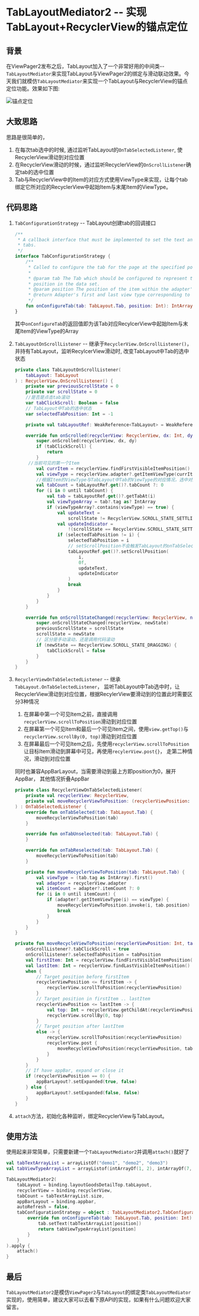 # TabLayoutMediator2 -- 实现TabLayout+RecyclerView的锚点定位

## 背景

在ViewPager2发布之后，TabLayout加入了一个非常好用的中间类--``TabLayoutMediator``来实现TabLayout与ViewPager2的绑定与滑动联动效果。今天我们就模仿``TabLayoutMediator``来实现一个TabLayout与RecyclerView的锚点定位功能。效果如下图:

![锚点定位](https://i.loli.net/2020/09/23/63TqSCv5j72tyMb.gif)

## 大致思路

思路是很简单的， 

1. 在每次tab选中的时候, 通过监听TabLayout的``OnTabSelectedListener``, 使RecyclerView滑动到对应位置
2. 在RecyclerView滑动的时候，通过监听RecyclerView的``OnScrollListener``确定tab的选中位置
3. Tab与RecyclerView中的Item的对应方式使用ViewType来实现，让每个tab绑定它所对应的RecyclerView中起始Item与末尾Item的ViewType。

## 代码思路

1. ``TabConfigurationStrategy`` -- TabLayout创建tab的回调接口

   ```kotlin
   /**
    * A callback interface that must be implemented to set the text and styling of newly created
    * tabs.
    */
   interface TabConfigurationStrategy {
       /**
        * Called to configure the tab for the page at the specified position. Typically calls [ ][TabLayout.Tab.setText], but any form of styling can be applied.
        *
        * @param tab The Tab which should be configured to represent the title of the item at the given
        * position in the data set.
        * @param position The position of the item within the adapter's data set.
        * @return Adapter's first and last view type corresponding to the tab
        */
       fun onConfigureTab(tab: TabLayout.Tab, position: Int): IntArray
   }
   ```

   其中``onConfigureTab``的返回值即为该Tab对应RecylcerView中起始Item与末尾Item的ViewType的Array

2. ``TabLayoutOnScrollListener`` -- 继承于``RecyclerView.OnScrollListener()``，并持有TabLayout，监听RecylcerView滑动时, 改变TabLayout中Tab的选中状态

   ```kotlin
   private class TabLayoutOnScrollListener(
       tabLayout: TabLayout
   ) : RecyclerView.OnScrollListener() {
       private var previousScrollState = 0
       private var scrollState = 0
       //是否是点击tab滚动
       var tabClickScroll: Boolean = false
       // TabLayout中Tab的选中状态
       var selectedTabPosition: Int = -1
   
       private val tabLayoutRef: WeakReference<TabLayout> = WeakReference(tabLayout)
   
       override fun onScrolled(recyclerView: RecyclerView, dx: Int, dy: Int) {
           super.onScrolled(recyclerView, dx, dy)
           if (tabClickScroll) {
               return
           }
   		//当前可见的第一个Item
           val currItem = recyclerView.findFirstVisibleItemPosition()
           val viewType = recyclerView.adapter?.getItemViewType(currItem) ?: -1
           //根据Item的ViewType与TabLayout中Tab的ViewType的对应情况，选中对应tab
           val tabCount = tabLayoutRef.get()?.tabCount ?: 0
           for (i in 0 until tabCount) {
               val tab = tabLayoutRef.get()?.getTabAt(i)
               val viewTypeArray = tab?.tag as? IntArray
               if (viewTypeArray?.contains(viewType) == true) {
                   val updateText =
                       scrollState != RecyclerView.SCROLL_STATE_SETTLING || previousScrollState == RecyclerView.SCROLL_STATE_DRAGGING
                   val updateIndicator =
                       !(scrollState == RecyclerView.SCROLL_STATE_SETTLING && previousScrollState == RecyclerView.SCROLL_STATE_IDLE)
                   if (selectedTabPosition != i) {
                       selectedTabPosition = i
                       // setScrollPosition不会触发TabLayout的onTabSelected回调
                       tabLayoutRef.get()?.setScrollPosition(
                           i,
                           0f,
                           updateText,
                           updateIndicator
                       )
                       break
                   }
               }
           }
       }
   
       override fun onScrollStateChanged(recyclerView: RecyclerView, newState: Int) {
           super.onScrollStateChanged(recyclerView, newState)
           previousScrollState = scrollState
           scrollState = newState
           // 区分是手动滚动，还是调用代码滚动
           if (newState == RecyclerView.SCROLL_STATE_DRAGGING) {
               tabClickScroll = false
           }
       }
   }
   ```

3. ``RecyclerViewOnTabSelectedListener`` -- 继承``TabLayout.OnTabSelectedListener``， 监听TabLayout中Tab选中时，让RecyclerView滑动到对应位置，根据RecylerView要滑动到的位置此时需要区分3种情况

   1. 在屏幕中第一个可见Item之前，直接调用``recyclerView.scrollToPosition``滑动到对应位置
   2. 在屏幕第一个可见Item和最后一个可见Item之间，使用``view.getTop()``与``recyclerView.scrollBy(0, top)``滑动到对应位置
   3. 在屏幕最后一个可见Item之后，先使用``recyclerView.scrollToPosition``让目标Item滑动到屏幕中可见，再使用``recylerView.post{}``， 走第二种情况，滑动到对应位置

   同时也兼容AppBarLayout，当需要滑动到最上方即position为0，展开AppBar， 其他情况折叠AppBar

   ```kotlin
   private class RecyclerViewOnTabSelectedListener(
       private val recyclerView: RecyclerView,
       private val moveRecyclerViewToPosition: (recyclerViewPosition: Int, tabPosition: Int) -> Unit
   ) : OnTabSelectedListener {
       override fun onTabSelected(tab: TabLayout.Tab) {
           moveRecyclerViewToPosition(tab)
       }
   
       override fun onTabUnselected(tab: TabLayout.Tab) {
       }
   
       override fun onTabReselected(tab: TabLayout.Tab) {
           moveRecyclerViewToPosition(tab)
       }
   
       private fun moveRecyclerViewToPosition(tab: TabLayout.Tab) {
           val viewType = (tab.tag as IntArray).first()
           val adapter = recyclerView.adapter
           val itemCount = adapter?.itemCount ?: 0
           for (i in 0 until itemCount) {
               if (adapter?.getItemViewType(i) == viewType) {
                   moveRecyclerViewToPosition.invoke(i, tab.position)
                   break
               }
           }
       }
   }
   
   private fun moveRecycleViewToPosition(recyclerViewPosition: Int, tabPosition: Int) {
       onScrollListener?.tabClickScroll = true
       onScrollListener?.selectedTabPosition = tabPosition
       val firstItem: Int = recyclerView.findFirstVisibleItemPosition()
       val lastItem: Int = recyclerView.findLastVisibleItemPosition()
       when {
           // Target position before firstItem
           recyclerViewPosition <= firstItem -> {
               recyclerView.scrollToPosition(recyclerViewPosition)
           }
           // Target position in firstItem .. lastItem
           recyclerViewPosition <= lastItem -> {
               val top: Int = recyclerView.getChildAt(recyclerViewPosition - firstItem).top
               recyclerView.scrollBy(0, top)
           }
           // Target position after lastItem
           else -> {
               recyclerView.scrollToPosition(recyclerViewPosition)
               recyclerView.post {
                   moveRecycleViewToPosition(recyclerViewPosition, tabPosition)
               }
           }
       }
       // If have appBar, expand or close it
       if (recyclerViewPosition == 0) {
           appBarLayout?.setExpanded(true, false)
       } else {
           appBarLayout?.setExpanded(false, false)
       }
   }
   ```

4. ``attach``方法，初始化各种监听，绑定RecyclerView与TabLayout。

## 使用方法

使用起来非常简单，只需要新建一个``TabLayoutMediator2``并调用``attach()``就好了

```kotlin
val tabTextArrayList = arrayListOf("demo1", "demo2", "demo3")
val tabViewTypeArrayList = arrayListof(intArrayOf(1, 2), intArrayOf(7, 8), intArrayOf(9, 11))

TabLayoutMediator2(
    tabLayout = binding.layoutGoodsDetailTop.tabLayout,
    recyclerView = binding.recyclerView,
    tabCount = tabTextArrayList.size,
    appBarLayout = binding.appbar,
    autoRefresh = false,
    tabConfigurationStrategy = object : TabLayoutMediator2.TabConfigurationStrategy {
        override fun onConfigureTab(tab: TabLayout.Tab, position: Int): IntArray {
            tab.setText(tabTextArrayList[position])
            return tabViewTypeArrayList[position]
        }
    }
).apply {
    attach()
}
```

## 最后

``TabLayoutMediator2``是模仿``ViewPager2``与``TabLayout``的绑定类``TabLayoutMediator``实现的，使用简单，建议大家可以去看下原API的实现，如果有什么问题欢迎大家留言。

